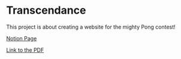 # Transcendance
This project is about creating a website for the mighty Pong contest!

[Notion Page](https://outgoing-fireplace-2c1.notion.site/TRANSCENDANCE-e56d2fe0efa3441092e4af6a2e12e396)

[Link to the PDF](https://cdn.intra.42.fr/pdf/pdf/55213/en.subject.pdf)
